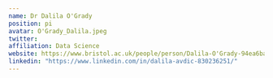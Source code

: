 ```yaml
---
name: Dr Dalila	O'Grady
position: pi
avatar: O'Grady_Dalila.jpeg
twitter: 
affiliation: Data Science
website: https://www.bristol.ac.uk/people/person/Dalila-O'Grady-94ea6ba1-7dbc-471a-9988-f5a0b91ef410/
linkedin: "https://www.linkedin.com/in/dalila-avdic-830236251/"
---
```


